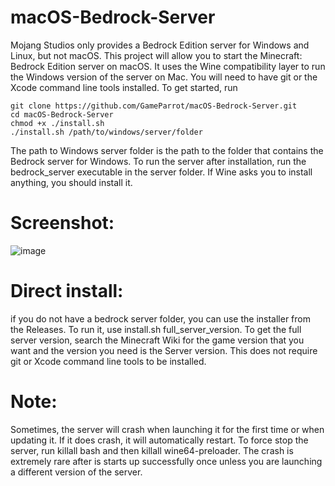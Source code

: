 # macOS-Bedrock-Server
Mojang Studios only provides a Bedrock Edition server for Windows and Linux, but not macOS. This project will allow you to start the Minecraft: Bedrock Edition server on macOS. It uses the Wine compatibility layer to run the Windows version of the server on Mac. You will need to have git or the Xcode command line tools installed.
To get started, run
```
git clone https://github.com/GameParrot/macOS-Bedrock-Server.git
cd macOS-Bedrock-Server
chmod +x ./install.sh
./install.sh /path/to/windows/server/folder
```

The path to Windows server folder is the path to the folder that contains the Bedrock server for Windows. To run the server after installation, run the bedrock_server executable in the server folder. If Wine asks you to install anything, you should install it.
# Screenshot:
![image](https://user-images.githubusercontent.com/85067619/125362532-0f0db980-e33d-11eb-9ea4-04f7c2cc8dc8.jpg)
# Direct install:
if you do not have a bedrock server folder, you can use the installer from the Releases. To run it, use install.sh full_server_version. To get the full server version, search the Minecraft Wiki for the game version that you want and the version you need is the Server version. This does not require git or Xcode command line tools to be installed.
# Note:
Sometimes, the server will crash when launching it for the first time or when updating it. If it does crash, it will automatically restart. To force stop the server, run killall bash and then killall wine64-preloader. The crash is extremely rare after is starts up successfully once unless you are launching a different version of the server.
